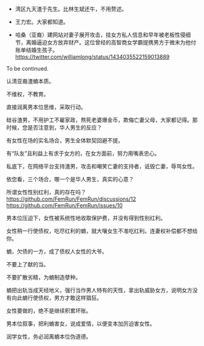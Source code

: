 - 湾区九天渣于先生。比林生斌还牛，不用赘述。

- 王力宏。大家都知道。

- 哈桑（亚裔）建网站对妻子展开攻击，挂女方私人信息和早年被老板性侵细节，离婚逼迫女方放弃财产。这位曾经的高智商女学霸提携男方于微末为他付账单结婚生孩子。 https://twitter.com/williamlong/status/1434035522159013889

To be continued.

认清亚裔渣蝻本质。

不维权，不教育。

直接润离男本位思维，采取行动。

硅谷渣男，不用护工不雇家政，熬死老婆爆金币，欺侮亡妻父母，大家都记得。那时候，您是否注意到，华人男生的反应？

有女性在场的实名场合，男生全体默契回避不提。

有“队友”且利益上有求于女方的，在女方面前，努力用嘴表忠心。

私底下，在网络平台支持渣男，攻击和嘲笑亡妻的支持者，诋毁亡妻，辱骂女性。

依您看，三个场合，哪一个是华人男生，真实的心意？

所谓女性性别红利，真的存在吗？  https://github.com/FemRun/FemRun/discussions/12  https://github.com/FemRun/FemRun/issues/10

男本位压迫下，女性被系统性地收取保护费，并没有得到性别红利。

女性稍一行使债权，吃尽红利的蝻，就大嚷女生不准吃红利。连妻权补偿都不想给你。

蝻，欠债的一方，成了债权人女性的大爷。

不要上了献的当。

不要扩散劣精，为蝻制造孽种。

蝻把出轨当成天经地义，强行当作男人特有的天性，拿出轨威胁女方，说明女方没有向此蝻行使债权，男方才敢这样猖狂。

女性要做的，绝不是继续积累坏账。

男本位叙事，把利蝻害女，说成爱情，以便变本加厉迫害女性。

润学女性，务必润离蝻本位伪道德。
